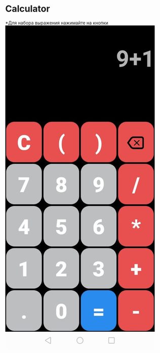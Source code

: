 # Calculator
*Для набора выражения нажимайте на кнопки
![Image alt](https://github.com/FedosOnGIT/Calculator/blob/master/app/src/main/res/drawable/portrait.jpg)
